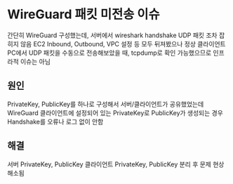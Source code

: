 # WireGuard 패킷 미전송 이슈

간단히 WireGuard 구성했는데, 서버에서 wireshark handshake UDP 패킷 조차 잡히지 않음
EC2 Inbound, Outbound, VPC 설정 등 모두 뒤져봤으나 정상
클라이언트 PC에서 UDP 패킷을 수동으로 전송해보았을 때, tcpdump로 확인 가능했으므로 인프라적 이슈는 아님

## 원인
PrivateKey, PublicKey를 하나로 구성해서 서버/클라이언트가 공유했었는데
WireGuard 클라이언트에 설정되어 있는 PrivateKey로 PublicKey가 생성되는 경우 Handshake를 오류나 로그 없이 안함

## 해결
서버 PrivateKey, PublicKey 클라이언트 PrivateKey, PublicKey 분리 후 문제 현상 해소됨
